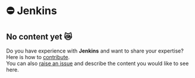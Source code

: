 # ⛔ Jenkins

## No content yet 😿  

Do you have experience with **Jenkins** and want to share your expertise?  
Here is how to [contribute](/docs/about/contribute).  
You can also [raise an issue](https://github.com/MarketSquare/robotframeworkguides/issues/new) and describe the content you would like to see here.